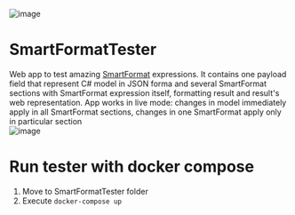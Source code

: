 ![image](https://user-images.githubusercontent.com/31734807/227035937-7cda49ad-38f5-46b3-b885-7f87fc928774.png)
# SmartFormatTester
Web app to test amazing [SmartFormat](https://github.com/axuno/SmartFormat) expressions. It contains one payload field that represent C# model in JSON forma and several SmartFormat sections with SmartFormat expression itself, formatting result and result's web representation. App works in live mode: changes in model immediately apply in all SmartFormat sections, changes in one SmartFormat apply only in particular section  
![image](https://user-images.githubusercontent.com/31734807/227036281-b758f800-d473-43e7-9d09-de4214adcfc8.png)

# Run tester with docker compose
1. Move to SmartFormatTester folder
2. Execute `docker-compose up`
